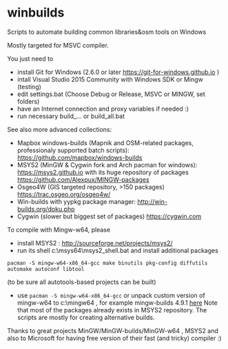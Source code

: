 winbuilds
=========

Scripts to automate building common libraries&amp;osm tools on Windows

Mostly targeted for MSVC compiler.

You just need to
 - install Git for Windows (2.6.0 or later https://git-for-windows.github.io )
 - intall Visual Studio 2015 Community with Windows SDK or Mingw (testing)
 - edit settings.bat (Choose Debug or Release, MSVC or MINGW, set folders)
 - have an Internet connection and proxy variables if needed :)
 - run necessary build_... or build_all.bat

See also more advanced collections:
 - Mapbox windows-builds (Mapnik and OSM-related packages, professionaly supported batch scripts): https://github.com/mapbox/windows-builds
 - MSYS2 (MinGW & Cygwin fork and Arch pacman for windows): https://msys2.github.io with its huge repository of packages https://github.com/Alexpux/MINGW-packages
 - Osgeo4W (GIS targeted repository, >150 packages) https://trac.osgeo.org/osgeo4w/
 - Win-builds with yypkg package manager: http://win-builds.org/doku.php
 - Cygwin (slower but biggest set of packages) https://cygwin.com

To compile with Mingw-w64, please
 - install MSYS2 : http://sourceforge.net/projects/msys2/
 - run its shell c:\msys64\msys2_shell.bat and install additional packages
```
pacman -S mingw-w64-x86_64-gcc make binutils pkg-config diffutils automake autoconf libtool
```
(to be sure all autotools-based projects can be built)
 - use `pacman -S mingw-w64-x86_64-gcc` or unpack custom version of mingw-w64 to c:\mingw64 , for example mingw-builds 4.9.1 [here](http://sourceforge.net/projects/mingw-w64/files/Toolchains%20targetting%20Win64/Personal%20Builds/mingw-builds/4.9.1/threads-posix/seh/x86_64-4.9.1-release-posix-seh-rt_v3-rev1.7z/download)
Note that most of the packages already exists in MSYS2 repository. The scripts are mostly for creating alternative builds.

Thanks to great projects MinGW/MinGW-builds/MinGW-w64 ,  MSYS2 and also to Microsoft for having free version of their fast (and tricky) compiler :)
